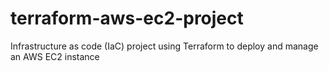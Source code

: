 # terraform-aws-ec2-project

Infrastructure as code (IaC) project using Terraform to deploy and manage an AWS EC2 instance

